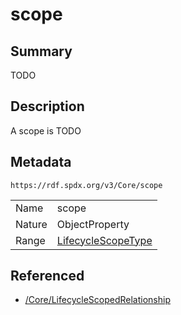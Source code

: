 <!-- Automatically generated by spec-parser v2.0.0 on 2024-01-26T22:18:46.241893+00:00 -->
<!-- SPDX-License-Identifier: Community-Spec-1.0 -->

# scope

## Summary

TODO


## Description

A scope is TODO


## Metadata

`https://rdf.spdx.org/v3/Core/scope`


| | |
|---|---|
| Name | scope |
| Nature | ObjectProperty |
| Range | [LifecycleScopeType](../Vocabularies/LifecycleScopeType.md) |




## Referenced

- [/Core/LifecycleScopedRelationship](../../Core/Classes/LifecycleScopedRelationship.md)

